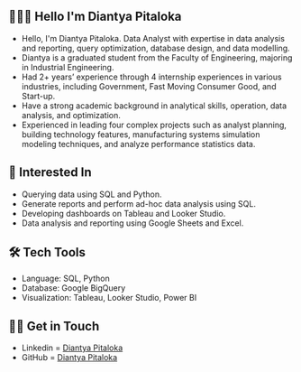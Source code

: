 ## 🙋🏻‍♀️ Hello I'm Diantya Pitaloka
- Hello, I'm Diantya Pitaloka. Data Analyst with expertise in data analysis and reporting, query optimization, database design, and data modelling.
- Diantya is a graduated student from the Faculty of Engineering, majoring in Industrial Engineering.
- Had 2+ years’ experience through 4 internship experiences in various industries, including Government, Fast Moving Consumer Good, and Start-up.
- Have a strong academic background in analytical skills, operation, data analysis, and optimization.
- Experienced in leading four complex projects such as analyst planning, building technology features, manufacturing systems simulation modeling techniques, and analyze performance statistics data.

## 🌱 Interested In
- Querying data using SQL and Python.
- Generate reports and perform ad-hoc data analysis using SQL.
- Developing dashboards on Tableau and Looker Studio.
- Data analysis and reporting using Google Sheets and Excel.

## 🛠️ Tech Tools
- Language: SQL, Python
- Database: Google BigQuery
- Visualization: Tableau, Looker Studio, Power BI

## 👋🏻 Get in Touch
- Linkedin   = [Diantya Pitaloka](https://www.linkedin.com/in/diantyapitaloka/)
- GitHub     = [Diantya Pitaloka](https://github.com/diantyapitaloka)
